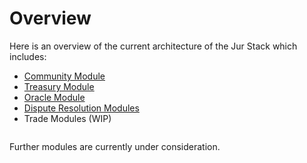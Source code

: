 # Overview

Here is an overview of the current architecture of the Jur Stack which includes:

* [Community Module](modules/community-module/)
* [Treasury Module](modules/treasury-module/)
* [Oracle Module](modules/oracle-module/)
* [Dispute Resolution Modules](modules/dispute-resolution-module/)
* Trade Modules (WIP)

<figure><img src="https://lh5.googleusercontent.com/c-kwZpdF7yrbbUSlB_Du2Az6MGw81oRKorQpxkUeg9DcWDLK4dpkPjEURVBhdZqiUoHWcRaUBdDt9SG1226_5pXvk5drYqxXOIFmYWbAapw5VEBUpt9-haXWuoraJM0aOvGRVtrQZQcup3RB-FwYc15iT0Kx_NaAZibGlh67gCGulwwAs4wGnOKOY-YveA" alt=""><figcaption></figcaption></figure>

Further modules are currently under consideration. &#x20;
